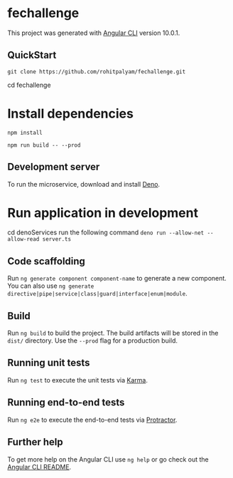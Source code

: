 # fechallenge

This project was generated with [Angular CLI](https://github.com/angular/angular-cli) version 10.0.1.

## QuickStart

`git clone https://github.com/rohitpalyam/fechallenge.git`
 
 cd fechallenge

# Install dependencies
`npm install`

`npm run build -- --prod`

## Development server
To run the microservice, download and install [Deno](https://deno.land/).

# Run application in development
cd denoServices
run the following command `deno run --allow-net --allow-read server.ts`

## Code scaffolding

Run `ng generate component component-name` to generate a new component. You can also use `ng generate directive|pipe|service|class|guard|interface|enum|module`.

## Build

Run `ng build` to build the project. The build artifacts will be stored in the `dist/` directory. Use the `--prod` flag for a production build.

## Running unit tests

Run `ng test` to execute the unit tests via [Karma](https://karma-runner.github.io).

## Running end-to-end tests

Run `ng e2e` to execute the end-to-end tests via [Protractor](http://www.protractortest.org/).

## Further help

To get more help on the Angular CLI use `ng help` or go check out the [Angular CLI README](https://github.com/angular/angular-cli/blob/master/README.md).
